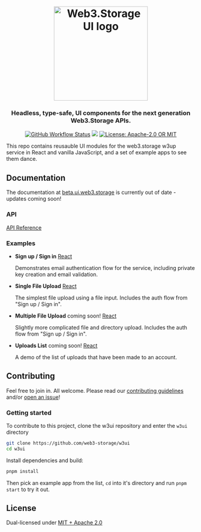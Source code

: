 <h1 align="center">
  <a href="https://beta.ui.web3.storage"><img width="250" src="https://bafybeianokbu4dgpfd2mq3za3wejtpscsy25ad6vocmmtxskcq6zig4cuq.ipfs.w3s.link/w3ui-logo-stroke.png" alt="Web3.Storage UI logo" /></a>
</h1>


<h3 align="center">Headless, type-safe, UI components for the next generation Web3.Storage APIs.</h3>

<p align="center">
  <a href="https://github.com/web3-storage/w3ui/actions/workflows/test.yaml"><img alt="GitHub Workflow Status" src="https://img.shields.io/github/actions/workflow/status/web3-storage/w3ui/test.yaml?branch=main&style=for-the-badge" /></a>
  <a href="https://discord.com/channels/806902334369824788/864892166470893588"><img src="https://img.shields.io/badge/chat-discord?style=for-the-badge&logo=discord&label=discord&logoColor=ffffff&color=7389D8" /></a>
  <a href="https://github.com/web3-storage/w3ui/blob/main/LICENSE.md"><img alt="License: Apache-2.0 OR MIT" src="https://img.shields.io/badge/LICENSE-Apache--2.0%20OR%20MIT-yellow?style=for-the-badge" /></a>
</p>

This repo contains reusauble UI modules for the web3.storage w3up service in React and vanilla JavaScript, and a set of example apps to see them dance.

## Documentation

The documentation at [beta.ui.web3.storage](https://beta.ui.web3.storage) is currently out of date - updates coming soon!

### API

[API Reference](https://github.com/web3-storage/w3ui/blob/main/docs/README.md)

### Examples

* **Sign up / Sign in** [React](https://github.com/web3-storage/w3ui/tree/main/examples/react/sign-up-in)

    Demonstrates email authentication flow for the service, including private key creation and email validation.

* **Single File Upload** [React](https://github.com/web3-storage/w3ui/tree/main/examples/react/file-upload)

    The simplest file upload using a file input. Includes the auth flow from "Sign up / Sign in".

* **Multiple File Upload** coming soon! [React](https://github.com/web3-storage/w3ui/tree/main/examples/react/multi-file-upload)

    Slightly more complicated file and directory upload. Includes the auth flow from "Sign up / Sign in".

* **Uploads List** coming soon! [React](https://github.com/web3-storage/w3ui/tree/main/examples/react/uploads-list)

    A demo of the list of uploads that have been made to an account.

## Contributing

Feel free to join in. All welcome. Please read our [contributing guidelines](https://github.com/web3-storage/w3ui/blob/main/CONTRIBUTING.md) and/or [open an issue](https://github.com/web3-storage/w3ui/issues)!

### Getting started

To contribute to this project, clone the w3ui repository and enter the `w3ui` directory

  ```sh
  git clone https://github.com/web3-storage/w3ui
  cd w3ui
  ```

Install dependencies and build:

  ```sh
  pnpm install
  ```

Then pick an example app from the list, `cd` into it's directory and run `pnpm start` to try it out.

## License

Dual-licensed under [MIT + Apache 2.0](https://github.com/web3-storage/w3ui/blob/main/LICENSE.md)
